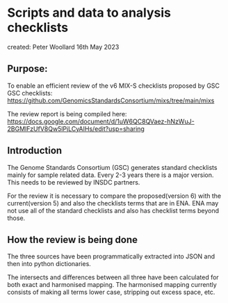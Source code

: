 # Scripts and data to analysis checklists

created: Peter Woollard 16th May 2023

## Purpose:
To enable an efficient review of the v6 MIX-S checklists proposed by GSC
GSC checklists: https://github.com/GenomicsStandardsConsortium/mixs/tree/main/mixs

The review report is being compiled here:
https://docs.google.com/document/d/1uW6QC8QVaez-hNzWuJ-2BGMIFzUfV8Qw5lPjLCyAIHs/edit?usp=sharing

## Introduction
The Genome Standards Consortium (GSC) generates standard checklists mainly 
for sample related data. Every 2-3 years there is a major version. This needs to
be reviewed by INSDC partners. 

For the review it is necessary to compare the proposed(version 6) with the current(version 5)
and also the checklists terms that are in ENA. ENA may not use all of the standard checklists
and also has checklist terms beyond those.

## How the review is being done
The three sources have been programmatically extracted into JSON and then into python dictionaries.

The intersects and differences between all three have been calculated for both exact and harmonised mapping.
The harmonised mapping currently consists of making all terms lower case, stripping out excess space, etc.